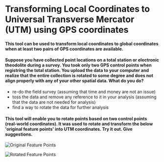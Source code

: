 # Transforming Local Coordinates to Universal Transverse Mercator (UTM) using GPS coordinates
#### This tool can be used to transform local coordinates to global coordinates when at least two pairs of GPS coordinates are available.

#### Suppose you have collected point locations on a total station or electronic theodolite during a survey. You took only two GPS control points when registring the total station. You upload the data to your computer and realize that the entire collection is rotated to some degree and does not align properly with any of your other spatial data. What do you do? 

* re-do the field survey (assuming that time and money are not an issue)
* toss the data and remove any reference to it in your analysis (assuming that the data are not needed for analysis)
* find a way to rotate the data for further analysis

#### This tool will enable you to rotate points based on two control points (real-world coordinates). It was used to rotate and transform the below 'original feature points' into UTM coordinates. Try it out. Give suggestions.

![Original Feature Points](https://github.com/MariaYulmetova88/Transferring-local-coordinates-to-UTM-using-the-GPS-coordinates/images/original-feature-points.png "Original Feature Points")


![Rotated Feature Points](https://github.com/MariaYulmetova88/Transferring-local-coordinates-to-UTM-using-the-GPS-coordinates/images/rotated-feature-points.png "Rotated Feature Points")



